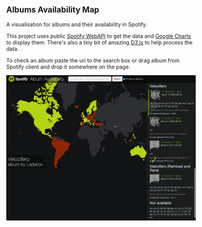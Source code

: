 Albums Availability Map
-----------------------

A visualisation for albums and their availability in Spotify.

This project uses public [Spotify WebAPI](https://developer.spotify.com/web-api/) to get the data
and [Google Charts](https://developers.google.com/chart/) to display them.
There's also a tiny bit of amazing [D3.js](http://d3js.org/) to help process the data.

To check an album paste the uri to the search box or drag album from Spotify client and drop it
somewhere on the page.

![Screenshot of the map](/screen.png)

